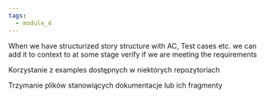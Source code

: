 ```yaml
---
tags:
  - module_4
---
```


When we have structurized story structure with AC, Test cases etc. we can add it to context to at some stage verify if we are meeting the requirements

Korzystanie z examples dostępnych w niektórych repozytoriach

Trzymanie plików stanowiących dokumentacje lub ich fragmenty